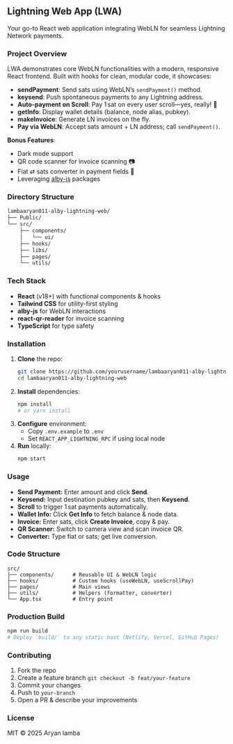 ## Lightning Web App (LWA)

Your go-to React web application integrating WebLN for seamless Lightning Network payments.

###  Project Overview

LWA demonstrates core WebLN functionalities with a modern, responsive React frontend. Built with hooks for clean, modular code, it showcases:

- **sendPayment**: Send sats using WebLN’s `sendPayment()` method.
- **keysend**: Push spontaneous payments to any Lightning address.
- **Auto-payment on Scroll**: Pay 1 sat on every user scroll—yes, really! 💸
- **getInfo**: Display wallet details (balance, node alias, pubkey).
- **makeInvoice**: Generate LN invoices on the fly.
- **Pay via WebLN**: Accept sats amount + LN address; call `sendPayment()`.

**Bonus Features**:

- Dark mode support 
- QR code scanner for invoice scanning 📷
- Fiat ⇄ sats converter in payment fields 💱
- Leveraging [alby-js](https://github.com/alby-dev/alby-js) packages

###  Directory Structure

```bash
lambaaryan011-alby-lightning-web/
├── Public/
└── src/
    ├── components/
    │   └── ui/
    ├── hooks/
    ├── libs/
    ├── pages/
    └── utils/

```



###  Tech Stack

- **React** (v18+) with functional components & hooks
- **Tailwind CSS** for utility-first styling
- **alby-js** for WebLN interactions
- **react-qr-reader** for invoice scanning
- **TypeScript** for type safety

###  Installation

1. **Clone** the repo:
   ```bash
   git clone https://github.com/yourusername/lambaaryan011-alby-lightning-web.git
   cd lambaaryan011-alby-lightning-web
   ```
2. **Install** dependencies:
   ```bash
   npm install
   # or yarn install
   ```
3. **Configure** environment:
   - Copy `.env.example` to `.env`
   - Set `REACT_APP_LIGHTNING_RPC` if using local node
4. **Run** locally:
   ```bash
   npm start
   ```

###  Usage

- **Send Payment:** Enter amount and click **Send**.
- **Keysend:** Input destination pubkey and sats, then **Keysend**.
- **Scroll** to trigger 1 sat payments automatically.
- **Wallet Info:** Click **Get Info** to fetch balance & node data.
- **Invoice:** Enter sats, click **Create Invoice**, copy & pay.
- **QR Scanner:** Switch to camera view and scan invoice QR.
- **Converter:** Type fiat or sats; get live conversion.

###  Code Structure

```plaintext
src/
├── components/      # Reusable UI & WebLN logic
├── hooks/           # Custom hooks (useWebLN, useScrollPay)
├── pages/           # Main views
├── utils/           # Helpers (formatter, converter)
└── App.tsx          # Entry point
```

###  Production Build

```bash
npm run build
# Deploy `build/` to any static host (Netlify, Vercel, GitHub Pages)
```

###  Contributing

1. Fork the repo
2. Create a feature branch `git checkout -b feat/your-feature`
3. Commit your changes
4. Push to `your-branch`
5. Open a PR & describe your improvements

###  License

MIT © 2025 Aryan lamba
